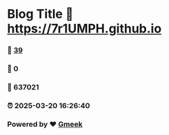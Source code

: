 # Blog Title :link: https://7r1UMPH.github.io 
### :page_facing_up: [39](https://7r1UMPH.github.io/tag.html) 
### :speech_balloon: 0 
### :hibiscus: 637021 
### :alarm_clock: 2025-03-20 16:26:40 
### Powered by :heart: [Gmeek](https://github.com/Meekdai/Gmeek)
